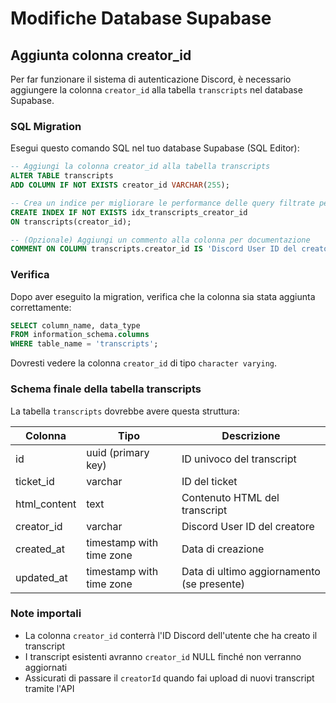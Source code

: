 # Modifiche Database Supabase

## Aggiunta colonna creator_id

Per far funzionare il sistema di autenticazione Discord, è necessario aggiungere la colonna `creator_id` alla tabella `transcripts` nel database Supabase.

### SQL Migration

Esegui questo comando SQL nel tuo database Supabase (SQL Editor):

```sql
-- Aggiungi la colonna creator_id alla tabella transcripts
ALTER TABLE transcripts
ADD COLUMN IF NOT EXISTS creator_id VARCHAR(255);

-- Crea un indice per migliorare le performance delle query filtrate per creator_id
CREATE INDEX IF NOT EXISTS idx_transcripts_creator_id
ON transcripts(creator_id);

-- (Opzionale) Aggiungi un commento alla colonna per documentazione
COMMENT ON COLUMN transcripts.creator_id IS 'Discord User ID del creatore del transcript';
```

### Verifica

Dopo aver eseguito la migration, verifica che la colonna sia stata aggiunta correttamente:

```sql
SELECT column_name, data_type
FROM information_schema.columns
WHERE table_name = 'transcripts';
```

Dovresti vedere la colonna `creator_id` di tipo `character varying`.

### Schema finale della tabella transcripts

La tabella `transcripts` dovrebbe avere questa struttura:

| Colonna      | Tipo                     | Descrizione                                |
| ------------ | ------------------------ | ------------------------------------------ |
| id           | uuid (primary key)       | ID univoco del transcript                  |
| ticket_id    | varchar                  | ID del ticket                              |
| html_content | text                     | Contenuto HTML del transcript              |
| creator_id   | varchar                  | Discord User ID del creatore               |
| created_at   | timestamp with time zone | Data di creazione                          |
| updated_at   | timestamp with time zone | Data di ultimo aggiornamento (se presente) |

### Note importali

- La colonna `creator_id` conterrà l'ID Discord dell'utente che ha creato il transcript
- I transcript esistenti avranno `creator_id` NULL finché non verranno aggiornati
- Assicurati di passare il `creatorId` quando fai upload di nuovi transcript tramite l'API
